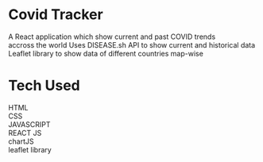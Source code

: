 # Covid Tracker
A React application which show current and past COVID trends <br/>
accross the world
Uses DISEASE.sh API to show current and historical data <br/>
Leaflet library to show data of different countries map-wise <br/>

# Tech Used
HTML <br/>
CSS <br/>
JAVASCRIPT <br/>
REACT JS  <br/>
chartJS <br/>
leaflet library <br/>
